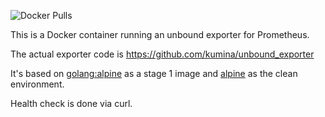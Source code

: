 ![Docker Pulls](https://img.shields.io/docker/pulls/vladvasiliu/unbound_exporter.svg?maxAge=604800)

This is a Docker container running an unbound exporter for Prometheus.

The actual exporter code is https://github.com/kumina/unbound_exporter

It's based on [golang:alpine](https://hub.docker.com/_/golang/) as a stage 1 image and [alpine](https://hub.docker.com/_/alpine) as the clean environment.

Health check is done via curl.
